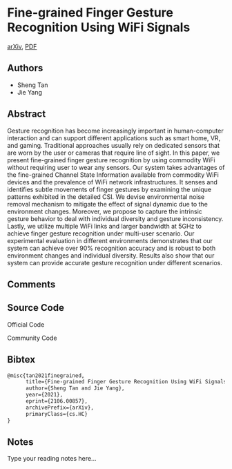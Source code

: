 
# Fine-grained Finger Gesture Recognition Using WiFi Signals

[arXiv](https://arxiv.org/abs/2106.0857), [PDF](https://arxiv.org/pdf/2106.0857.pdf)

## Authors

- Sheng Tan
- Jie Yang

## Abstract

Gesture recognition has become increasingly important in human-computer interaction and can support different applications such as smart home, VR, and gaming. Traditional approaches usually rely on dedicated sensors that are worn by the user or cameras that require line of sight. In this paper, we present fine-grained finger gesture recognition by using commodity WiFi without requiring user to wear any sensors. Our system takes advantages of the fine-grained Channel State Information available from commodity WiFi devices and the prevalence of WiFi network infrastructures. It senses and identifies subtle movements of finger gestures by examining the unique patterns exhibited in the detailed CSI. We devise environmental noise removal mechanism to mitigate the effect of signal dynamic due to the environment changes. Moreover, we propose to capture the intrinsic gesture behavior to deal with individual diversity and gesture inconsistency. Lastly, we utilize multiple WiFi links and larger bandwidth at 5GHz to achieve finger gesture recognition under multi-user scenario. Our experimental evaluation in different environments demonstrates that our system can achieve over 90% recognition accuracy and is robust to both environment changes and individual diversity. Results also show that our system can provide accurate gesture recognition under different scenarios.

## Comments



## Source Code

Official Code



Community Code



## Bibtex

```tex
@misc{tan2021finegrained,
      title={Fine-grained Finger Gesture Recognition Using WiFi Signals}, 
      author={Sheng Tan and Jie Yang},
      year={2021},
      eprint={2106.00857},
      archivePrefix={arXiv},
      primaryClass={cs.HC}
}
```

## Notes

Type your reading notes here...

